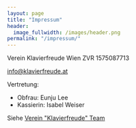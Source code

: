 ```yaml
---
layout: page
title: "Impressum"
header:
  image_fullwidth: /images/header.png
permalink: "/impressum/"
---
```


Verein Klavierfreude Wien
ZVR 1575087713

<a href="mailto:info@klavierfreude.at">info@klavierfreude.at</a>

Vertretung:
* Obfrau: Eunju Lee
* Kassierin: Isabel Weiser

Siehe [Verein "Klavierfreude" Team](/team/)

